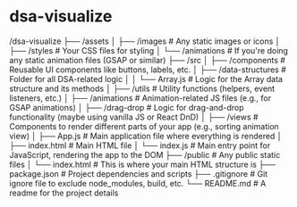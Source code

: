 # dsa-visualize

/dsa-visualize
├── /assets
│   ├── /images            # Any static images or icons
│   ├── /styles            # Your CSS files for styling
│   └── /animations        # If you're doing any static animation files (GSAP or similar)
├── /src
│   ├── /components        # Reusable UI components like buttons, labels, etc.
│   ├── /data-structures  # Folder for all DSA-related logic
│   │   └── Array.js       # Logic for the Array data structure and its methods
│   ├── /utils             # Utility functions (helpers, event listeners, etc.)
│   ├── /animations        # Animation-related JS files (e.g., for GSAP animations)
│   ├── /drag-drop         # Logic for drag-and-drop functionality (maybe using vanilla JS or React DnD)
│   ├── /views             # Components to render different parts of your app (e.g., sorting animation view)
│   ├── App.js             # Main application file where everything is rendered
│   ├── index.html         # Main HTML file
│   └── index.js           # Main entry point for JavaScript, rendering the app to the DOM
├── /public                # Any public static files
│   └── index.html        # This is where your main HTML structure is
├── package.json          # Project dependencies and scripts
├── .gitignore             # Git ignore file to exclude node_modules, build, etc.
└── README.md              # A readme for the project details
